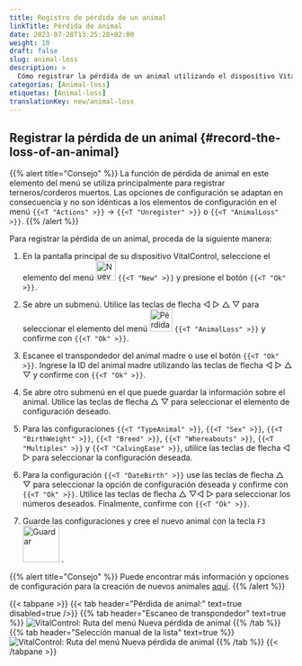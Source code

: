 ```yaml
---
title: Registro de pérdida de un animal
linkTitle: Pérdida de animal
date: 2023-07-28T13:25:28+02:00
weight: 10
draft: false
slug: animal-loss
description: >
  Cómo registrar la pérdida de un animal utilizando el dispositivo VitalControl.
categorías: [Animal-loss]
etiquetas: [Animal-loss]
translationKey: new/animal-loss
---
```

## Registrar la pérdida de un animal {#record-the-loss-of-an-animal}

{{% alert title="Consejo" %}}
La función de pérdida de animal en este elemento del menú se utiliza principalmente para registrar terneros/corderos muertos. Las opciones de configuración se adaptan en consecuencia y no son idénticas a los elementos de configuración en el menú `{{<T "Actions" >}}` -> `{{<T "Unregister" >}}` o `{{<T "AnimalLoss" >}}`.
{{% /alert %}}

Para registrar la pérdida de un animal, proceda de la siguiente manera:

1. En la pantalla principal de su dispositivo VitalControl, seleccione el elemento del menú <img src="/icons/main/new-animal.svg" width="35" align="bottom" alt="Nuevo animal" /> `{{<T "New" >}}` y presione el botón `{{<T "Ok" >}}`.

2. Se abre un submenú. Utilice las teclas de flecha ◁ ▷ △ ▽ para seleccionar el elemento del menú <img src="/icons/main/stillbirth.svg" width="40" align="bottom" alt="Pérdida de animal" /> `{{<T "AnimalLoss" >}}` y confirme con `{{<T "Ok" >}}`.

3. Escanee el transpondedor del animal madre o use el botón `{{<T "Ok" >}}`. Ingrese la ID del animal madre utilizando las teclas de flecha ◁ ▷ △ ▽ y confirme con `{{<T "Ok" >}}`.

4. Se abre otro submenú en el que puede guardar la información sobre el animal. Utilice las teclas de flecha △ ▽ para seleccionar el elemento de configuración deseado.

5. Para las configuraciones `{{<T "TypeAnimal" >}}`, `{{<T "Sex" >}}`, `{{<T "BirthWeight" >}}`, `{{<T "Breed" >}}`, `{{<T "Whereabouts" >}}`, `{{<T "Multiples" >}}` y `{{<T "CalvingEase" >}}`, utilice las teclas de flecha ◁ ▷ para seleccionar la configuración deseada.

6. Para la configuración `{{<T "DateBirth" >}}` use las teclas de flecha △ ▽ para seleccionar la opción de configuración deseada y confirme con `{{<T "Ok" >}}`. Utilice las teclas de flecha △ ▽◁ ▷ para seleccionar los números deseados. Finalmente, confirme con `{{<T "Ok" >}}`.

7. Guarde las configuraciones y cree el nuevo animal con la tecla `F3` &nbsp;<img src="/icons/footer/save_exit.svg" width="65" align="bottom" alt="Guardar" />&nbsp;.

{{% alert title="Consejo" %}}
Puede encontrar más información y opciones de configuración para la creación de nuevos animales [aquí](../../settings/animal-registration/).
{{% /alert %}}


{{< tabpane >}}
{{< tab header="Pérdida de animal:" text=true disabled=true />}}
{{% tab header="Escaneo de transpondedor" text=true %}}
![VitalControl: Ruta del menú Nueva pérdida de animal](../images/animalloss-scan.png "Registrar la pérdida de un animal")
{{% /tab %}}
{{% tab header="Selección manual de la lista" text=true %}}
![VitalControl: Ruta del menú Nueva pérdida de animal](../images/animalloss.png "Registrar la pérdida de un animal")
{{% /tab %}}
{{< /tabpane >}}
